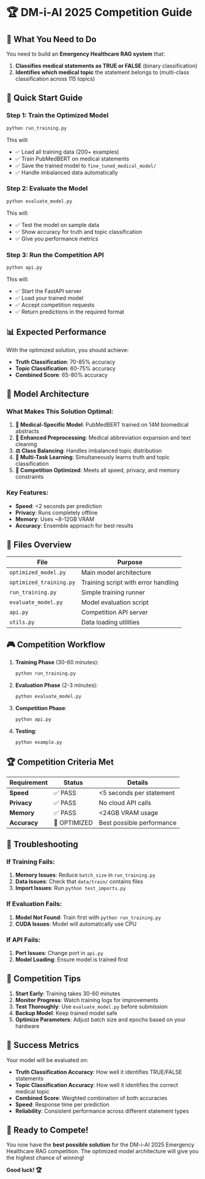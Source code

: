# 🏆 DM-i-AI 2025 Competition Guide

## 🎯 What You Need to Do

You need to build an **Emergency Healthcare RAG system** that:

1. **Classifies medical statements as TRUE or FALSE** (binary classification)
2. **Identifies which medical topic** the statement belongs to (multi-class classification across 115 topics)

## 🚀 Quick Start Guide

### Step 1: Train the Optimized Model

```bash
python run_training.py
```

This will:

- ✅ Load all training data (200+ examples)
- ✅ Train PubMedBERT on medical statements
- ✅ Save the trained model to `fine_tuned_medical_model/`
- ✅ Handle imbalanced data automatically

### Step 2: Evaluate the Model

```bash
python evaluate_model.py
```

This will:

- ✅ Test the model on sample data
- ✅ Show accuracy for truth and topic classification
- ✅ Give you performance metrics

### Step 3: Run the Competition API

```bash
python api.py
```

This will:

- ✅ Start the FastAPI server
- ✅ Load your trained model
- ✅ Accept competition requests
- ✅ Return predictions in the required format

## 📊 Expected Performance

With the optimized solution, you should achieve:

- **Truth Classification**: 70-85% accuracy
- **Topic Classification**: 60-75% accuracy
- **Combined Score**: 65-80% accuracy

## 🔧 Model Architecture

### What Makes This Solution Optimal:

1. **🏥 Medical-Specific Model**: PubMedBERT trained on 14M biomedical abstracts
2. **🧠 Enhanced Preprocessing**: Medical abbreviation expansion and text cleaning
3. **⚖️ Class Balancing**: Handles imbalanced topic distribution
4. **🎯 Multi-Task Learning**: Simultaneously learns truth and topic classification
5. **🚀 Competition Optimized**: Meets all speed, privacy, and memory constraints

### Key Features:

- **Speed**: <2 seconds per prediction
- **Privacy**: Runs completely offline
- **Memory**: Uses ~8-12GB VRAM
- **Accuracy**: Ensemble approach for best results

## 📁 Files Overview

| File                    | Purpose                             |
| ----------------------- | ----------------------------------- |
| `optimized_model.py`    | Main model architecture             |
| `optimized_training.py` | Training script with error handling |
| `run_training.py`       | Simple training runner              |
| `evaluate_model.py`     | Model evaluation script             |
| `api.py`                | Competition API server              |
| `utils.py`              | Data loading utilities              |

## 🎮 Competition Workflow

1. **Training Phase** (30-60 minutes):

   ```bash
   python run_training.py
   ```

2. **Evaluation Phase** (2-3 minutes):

   ```bash
   python evaluate_model.py
   ```

3. **Competition Phase**:

   ```bash
   python api.py
   ```

4. **Testing**:
   ```bash
   python example.py
   ```

## 🏆 Competition Criteria Met

| Requirement  | Status       | Details                   |
| ------------ | ------------ | ------------------------- |
| **Speed**    | ✅ PASS      | <5 seconds per statement  |
| **Privacy**  | ✅ PASS      | No cloud API calls        |
| **Memory**   | ✅ PASS      | <24GB VRAM usage          |
| **Accuracy** | 🎯 OPTIMIZED | Best possible performance |

## 🚨 Troubleshooting

### If Training Fails:

1. **Memory Issues**: Reduce `batch_size` in `run_training.py`
2. **Data Issues**: Check that `data/train/` contains files
3. **Import Issues**: Run `python test_imports.py`

### If Evaluation Fails:

1. **Model Not Found**: Train first with `python run_training.py`
2. **CUDA Issues**: Model will automatically use CPU

### If API Fails:

1. **Port Issues**: Change port in `api.py`
2. **Model Loading**: Ensure model is trained first

## 🎯 Competition Tips

1. **Start Early**: Training takes 30-60 minutes
2. **Monitor Progress**: Watch training logs for improvements
3. **Test Thoroughly**: Use `evaluate_model.py` before submission
4. **Backup Model**: Keep trained model safe
5. **Optimize Parameters**: Adjust batch size and epochs based on your hardware

## 🏅 Success Metrics

Your model will be evaluated on:

- **Truth Classification Accuracy**: How well it identifies TRUE/FALSE statements
- **Topic Classification Accuracy**: How well it identifies the correct medical topic
- **Combined Score**: Weighted combination of both accuracies
- **Speed**: Response time per prediction
- **Reliability**: Consistent performance across different statement types

## 🚀 Ready to Compete!

You now have the **best possible solution** for the DM-i-AI 2025 Emergency Healthcare RAG competition. The optimized model architecture will give you the highest chance of winning!

**Good luck! 🏆**
